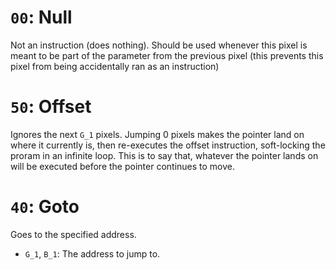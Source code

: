 # `00`: Null
Not an instruction (does nothing). Should be used whenever this pixel is meant to be part of the parameter from the previous pixel (this prevents this pixel from being accidentally ran as an instruction)

# `50`: Offset
Ignores the next `G_1` pixels. Jumping 0 pixels makes the pointer land on where it currently is, then re-executes the offset instruction, soft-locking the proram in an infinite loop. This is to say that, whatever the pointer lands on will be executed before the pointer continues to move.

# `40`: Goto
Goes to the specified address.
- `G_1`, `B_1`: The address to jump to.